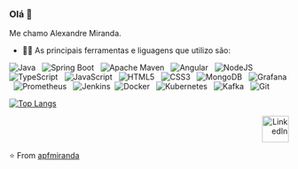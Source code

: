 ### Olá 👋

<!-- <img width="35%" align="right" alt="Github" src="https://cdn.dribbble.com/users/2459439/screenshots/5314041/gamerpeople1_3.gif" /> -->

Me chamo Alexandre Miranda.

- 👨‍💻 As principais ferramentas e liguagens que utilizo são:  

![Java](https://img.shields.io/badge/Java-007396?style=for-the-badge&logo=java&logoColor=white) &nbsp;
![Spring Boot](https://img.shields.io/badge/Spring_Boot-007396?style=for-the-badge&logo=springboot&logoColor=white) &nbsp;
![Apache Maven](https://img.shields.io/badge/Apache_Maven-C71A36?style=for-the-badge&logo=apachemaven&logoColor=white) &nbsp;
![Angular](https://img.shields.io/badge/Angular-DD0031?style=for-the-badge&logo=angular&logoColor=white) &nbsp;
![NodeJS](https://img.shields.io/badge/node.js-6DA55F?style=for-the-badge&logo=node.js&logoColor=white) &nbsp;
![TypeScript](https://img.shields.io/badge/typescript-%23007ACC.svg?style=for-the-badge&logo=typescript&logoColor=white) &nbsp;
![JavaScript](https://img.shields.io/badge/javascript-%23323330.svg?style=for-the-badge&logo=javascript&logoColor=%23F7DF1E) &nbsp;
![HTML5](https://img.shields.io/badge/HTML5-E34F26?style=for-the-badge&logo=html5&logoColor=white) &nbsp;
![CSS3](https://img.shields.io/badge/CSS3-1572B6?style=for-the-badge&logo=css3&logoColor=white) &nbsp;
![MongoDB](https://img.shields.io/badge/MongoDB-%234ea94b.svg?style=for-the-badge&logo=mongodb&logoColor=white) &nbsp;
![Grafana](https://img.shields.io/badge/Grafana-F46800?style=for-the-badge&logo=grafana&logoColor=white) &nbsp;
![Prometheus](https://img.shields.io/badge/Prometheus-E6522C?style=for-the-badge&logo=prometheus&logoColor=white) &nbsp;
![Jenkins](https://img.shields.io/badge/Jenkins-D24939?style=for-the-badge&logo=jenkins&logoColor=white)&nbsp;
![Docker](https://img.shields.io/badge/docker-%230db7ed.svg?style=for-the-badge&logo=docker&logoColor=white) &nbsp;
![Kubernetes](https://img.shields.io/badge/Kubernetes-326CE5?style=for-the-badge&logo=kubernetes&logoColor=white) &nbsp;
![Kafka](https://img.shields.io/badge/Kafka-326CE5?style=for-the-badge&logo=kubernetes&logoColor=white) &nbsp;
![Git](https://img.shields.io/badge/git-%23F05033.svg?style=for-the-badge&logo=git&logoColor=white)&nbsp;


<!-- ![Apfmiranda's GitHub stats](https://github-readme-stats.vercel.app/api?username=apfmiranda&count_private=true&show_icons=true&theme=vue&hide_border=true) 
![Top Linguagens](https://github-readme-stats.vercel.app/api/top-langs/?username=apfmiranda&layout=compact&&show_icons=true&theme=vue&hide_border=true)
-->

[![Top Langs](https://github-readme-stats.vercel.app/api/top-langs/?username=apfmiranda&layout=compact&count_private=true&show_icons=true&theme=vue&hide_border=true&include_all_commits=true)](https://github.com/apfmiranda/apfmiranda)



<div align="right" >
    <a href="https://www.linkedin.com/in/apfmiranda/">
        <img width="48px" height="48px" alt="LinkedIn" src="https://cdn.icon-icons.com/icons2/1099/PNG/512/1485482199-linkedin_78667.png" />
    </a>
</div>


⭐️ From [apfmiranda](https://github.com/apfmiranda)



